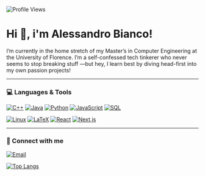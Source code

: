 
![Profile Views](https://komarev.com/ghpvc/?username=AlexWhite1608&style=flat-square)

# Hi 👋, i'm Alessandro Bianco!

I’m currently in the home stretch of my Master’s in Computer Engineering at the University of Florence. I’m a self-confessed tech tinkerer who never seems to stop breaking stuff —but hey, I learn best by diving head-first into my own passion projects!

---

### 💻 Languages & Tools
[![C++](https://img.shields.io/badge/C%2B%2B-00599C?style=for-the-badge&logo=c%2B%2B)](https://isocpp.org/) 
[![Java](https://camo.githubusercontent.com/bea90da226e09b503e6c8fde824f4816b98dcf30cd31e803006bf6335af06890/68747470733a2f2f696d672e736869656c64732e696f2f62616467652f6a6176612d2532334544384230302e7376673f7374796c653d666f722d7468652d6261646765266c6f676f3d6f70656e6a646b266c6f676f436f6c6f723d7768697465)](https://www.java.com/) 
[![Python](https://img.shields.io/badge/Python-3670A0?style=for-the-badge&logo=python&logoColor=ffdd54)](https://www.python.org/) 
[![JavaScript](https://img.shields.io/badge/JavaScript-323330?style=for-the-badge&logo=javascript)](https://developer.mozilla.org/docs/Web/JavaScript) 
[![SQL](https://img.shields.io/badge/SQL-2563EB?style=for-the-badge&logo=postgresql&logoColor=white)](https://www.postgresql.org/)

[![Linux](https://img.shields.io/badge/Linux-FCC624?style=for-the-badge&logo=linux&logoColor=black)](https://www.linux.org/) 
[![LaTeX](https://img.shields.io/badge/LaTeX-008080?style=for-the-badge&logo=latex)](https://www.latex-project.org/) 
[![React](https://img.shields.io/badge/React-20232A?style=for-the-badge&logo=react)](https://reactjs.org/) 
[![Next.js](https://img.shields.io/badge/Next.js-000000?style=for-the-badge&logo=next.js)](https://nextjs.org/)

---

### 🔗 Connect with me
[![Email](https://img.shields.io/badge/Email-D14836?style=for-the-badge&logo=gmail&logoColor=white)](mailto:alessandro.bianco1608@gmail.com)


[![Top Langs](https://github-readme-stats.vercel.app/api/top-langs/?username=AlexWhite1608&layout=compact&theme=tokyonight)](https://github.com/AlexWhite1608)






